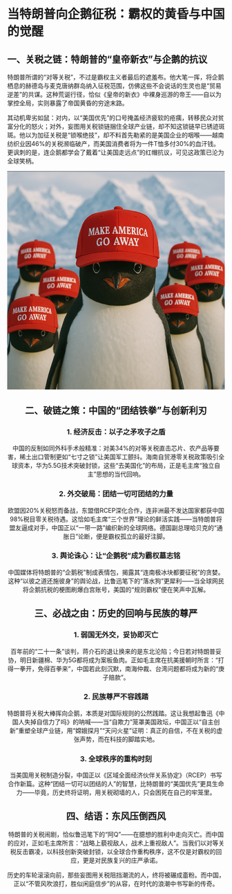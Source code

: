 # 当特朗普向企鹅征税：霸权的黄昏与中国的觉醒

## 一、关税之链：特朗普的“皇帝新衣”与企鹅的抗议

特朗普所谓的“对等关税”，不过是霸权主义者最后的遮羞布。他大笔一挥，将企鹅栖息的赫德岛与麦克唐纳群岛纳入征税范围，仿佛这些不会说话的生灵也是“贸易逆差”的共谋。这种荒诞行径，恰似《皇帝的新衣》中裸身巡游的帝王——自以为掌控全局，实则暴露了帝国黄昏的穷途末路。  

其动机卑劣如鼠：对内，以“美国优先”的口号掩盖经济疲软的疮痍，转移民众对贫富分化的怒火；对外，妄图用关税锁链捆住全球产业链，却不知这锁链早已锈迹斑斑。他以为加征关税是“锁喉绝技”，却不料首先勒紧的是美国企业的咽喉——越南纺织业因46%的关税濒临破产，而美国消费者将为一件T恤多付30%的血汗钱。更讽刺的是，连企鹅都学会了戴着“让美国走远点”的红帽抗议，可见这政策已沦为全球笑柄。  

<div align="center"><img src="docs/images/2025/maga_1.png"/> 


## 二、破链之策：中国的“团结铁拳”与创新利刃  

### 1. 经济反击：以子之矛攻子之盾  
中国的反制如同外科手术般精准：对美34%的对等关税直击芯片、农产品等要害，稀土出口管制更如“七寸之锁”让美国军工颤抖。海南自贸港零关税政策吸引全球资本，华为5.5G技术突破封锁，这些“去美国化”的布局，正是毛主席“独立自主”思想的当代回响。  

### 2. 外交破局：团结一切可团结的力量  
欧盟因20%关税怒而备战，东盟借RCEP深化合作，连非洲最不发达国家都获中国98%税目零关税待遇。这恰如毛主席“三个世界”理论的鲜活实践——当特朗普将盟友逼成对手，中国正以“一带一路”编织新的全球网络。德国副总理哈贝克的“通胀日”论断，便是霸权孤立的最好注脚。  

### 3. 舆论诛心：让“企鹅税”成为霸权墓志铭  
中国媒体将特朗普的“企鹅税”制成表情包，揭露其“连南极冰块都要征税”的贪婪。这种“以彼之道还施彼身”的舆论战，比鲁迅笔下的“落水狗”更犀利——当全球网民将企鹅抗税的梗图刷爆白宫账号，美国的“规则霸权”便在笑声中瓦解。  


## 三、必战之由：历史的回响与民族的尊严  

### 1. 弱国无外交，妥协即灭亡  
百年前的“二十一条”谈判，蒋介石的退让换来的是东北沦陷；今日若对特朗普妥协，明日新疆棉、华为5G都将成为案板鱼肉。正如毛主席在抗美援朝时所言：“打得一拳开，免得百拳来”，中国若此刻沉默，南海仲裁、台湾问题都将成为新的“庚子赔款”。  

### 2. 民族尊严不容践踏  
特朗普将关税大棒挥向企鹅，本质是对国际规则的公然践踏。这让我想起鲁迅《中国人失掉自信力了吗》的呐喊——当“自欺力”笼罩美国政坛，中国正以“自主创新”重塑全球产业链，用“嫦娥探月”“天问火星”证明：真正的自信，不在关税的虚张声势，而在科技的脚踏实地。  

### 3. 全球秩序的重构时刻  
当美国用关税制造分裂，中国正以《区域全面经济伙伴关系协定》（RCEP）书写合作新篇。这种“团结一切可以团结的人”的智慧，比特朗普的“美国优先”更具生命力——毕竟，历史终将证明，用关税砌墙的人，只会困死在自己的牢笼里。  


## 四、结语：东风压倒西风  

特朗普的关税闹剧，恰似鲁迅笔下的“阿Q”——在臆想的胜利中走向灭亡。而中国的应对，正如毛主席所言：“战略上藐视敌人，战术上重视敌人”。当我们以对等关税反击霸凌，以科技创新突破封锁，以全球合作重构秩序，这不仅是对霸权的回应，更是对民族复兴的庄严承诺。  

历史的车轮滚滚向前，那些妄图用关税阻挡潮流的人，终将被碾成齑粉。而中国，正以“不管风吹浪打，胜似闲庭信步”的从容，在时代的浪潮中书写新的传奇。